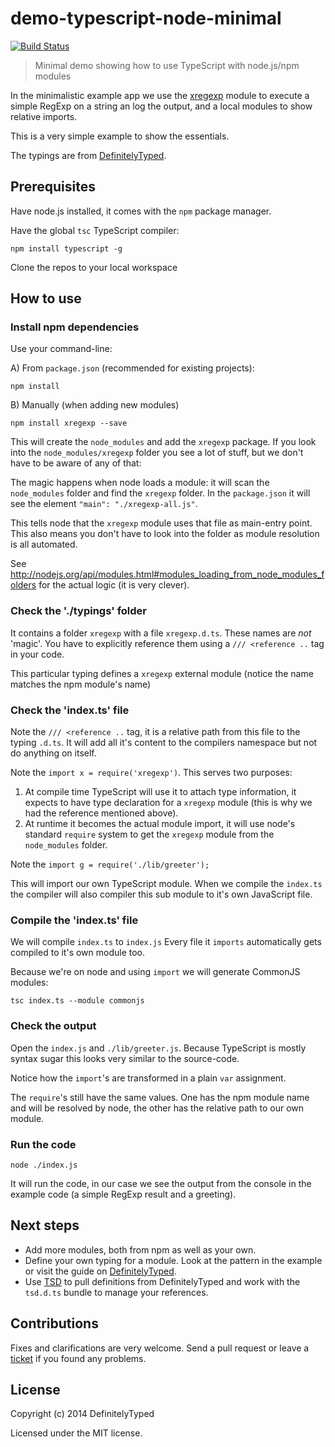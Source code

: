 # demo-typescript-node-minimal 

[![Build Status](https://travis-ci.org/DefinitelyTyped/demo-typescript-node-minimal.svg?branch=source)](https://travis-ci.org/DefinitelyTyped/demo-typescript-node-minimal)

> Minimal demo showing how to use TypeScript with node.js/npm modules 

In the minimalistic example app we use the [xregexp](https://www.npmjs.org/package/xregexp) module to execute a simple RegExp on a string an log the output, and a local modules to show relative imports.

This is a very simple example to show the essentials.

The typings are from [DefinitelyTyped](https://github.com/borisyankov/DefinitelyTyped).


## Prerequisites

Have node.js installed, it comes with the `npm` package manager.

Have the global `tsc` TypeScript compiler:

````
npm install typescript -g
````

Clone the repos to your local workspace

## How to use


### Install npm dependencies

Use your command-line:

A) From `package.json` (recommended for existing projects):

````
npm install
````

B) Manually (when adding new modules)

````
npm install xregexp --save
````

This will create the `node_modules` and add the `xregexp` package. If you look into the `node_modules/xregexp` folder you see a lot of stuff, but we don't have to be aware of any of that:

The magic happens when node loads a module: it will scan the `node_modules` folder and find the `xregexp` folder. In the `package.json` it will see the element `"main": "./xregexp-all.js"`. 

This tells node that the `xregexp` module uses that file as main-entry point. This also means you don't have to look into the folder as module resolution is all automated. 

See http://nodejs.org/api/modules.html#modules_loading_from_node_modules_folders for the actual logic (it is very clever).


### Check the './typings' folder

It contains a folder `xregexp` with a file `xregexp.d.ts`. These names are *not* 'magic'. You have to explicitly reference them using a `/// <reference ..` tag in your code.

This particular typing defines a `xregexp` external module (notice the name matches the npm module's name)


### Check the 'index.ts' file

Note the `/// <reference ..` tag, it is a relative path from this file to the typing `.d.ts`. It will add all it's content to the compilers namespace but not do anything on itself.

Note the `import x = require('xregexp')`. This serves two purposes:

1. At compile time TypeScript will use it to attach type information, it expects to have type declaration for a `xregexp` module (this is why we had the reference mentioned above).
1. At runtime it becomes the actual module import, it will use node's standard `require` system to get the `xregexp` module from the `node_modules` folder.

Note the `import g = require('./lib/greeter');`

This will import our own TypeScript module. When we compile the `index.ts` the compiler will also compiler this sub module to it's own JavaScript file. 


### Compile the 'index.ts' file

We will compile `index.ts` to `index.js` Every file it `imports` automatically gets compiled to it's own module too.

Because we're on node and using `import` we will generate CommonJS modules:

````
tsc index.ts --module commonjs
````

### Check the output

Open the `index.js` and `./lib/greeter.js`. Because TypeScript is mostly syntax sugar this looks very similar to the source-code.

Notice how the `import`'s are transformed in a plain `var` assignment. 

The `require`'s still have the same values. One has the npm module name and will be resolved by node, the other has the relative path to our own module.


### Run the code

````
node ./index.js
````

It will run the code, in our case we see the output from the console in the example code (a simple RegExp result and a greeting).


## Next steps

* Add more modules, both from npm as well as your own.
* Define your own typing for a module. Look at the pattern in the example or visit the guide on [DefinitelyTyped](http://definitelytyped.org/guides/creating.html).
* Use [TSD](http://www.tsdpm.com) to pull definitions from DefinitelyTyped and work with the `tsd.d.ts` bundle to manage your references.


## Contributions

Fixes and clarifications are very welcome. Send a pull request or leave a [ticket](https://github.com/DefinitelyTyped/demo-typescript-node-minimal/issues) if you found any problems.

## License

Copyright (c) 2014 DefinitelyTyped

Licensed under the MIT license.
